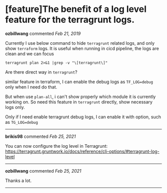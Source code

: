 # [feature]The benefit of a log level feature for the terragrunt logs.

**ozbillwang** commented *Feb 21, 2019*

Currently I use below command to hide `terragrunt` related logs, and only show `terraform` logs. It is useful when running in cicd pipeline, the logs are clean and we can focus

    terragrunt plan 2>&1 |grep -v "\[terragrunt\]"

Are there direct way in `terragrunt`?

similar feature in terraform, I can enable the debug logs as `TF_LOG=debug` only when I need do that.

But when use `plan-all`, i can't show properly which module it is currently working on.  So need this feature in `terragrunt` directly, show necessary logs only. 

Only if I need enable terragrunt debug logs, I can enable it with option, such as `TG_LOG=debug`
<br />
***


**brikis98** commented *Feb 25, 2021*

You can now configure the log level in Terragrunt: https://terragrunt.gruntwork.io/docs/reference/cli-options/#terragrunt-log-level
***

**ozbillwang** commented *Feb 25, 2021*

Thanks a lot.
***

